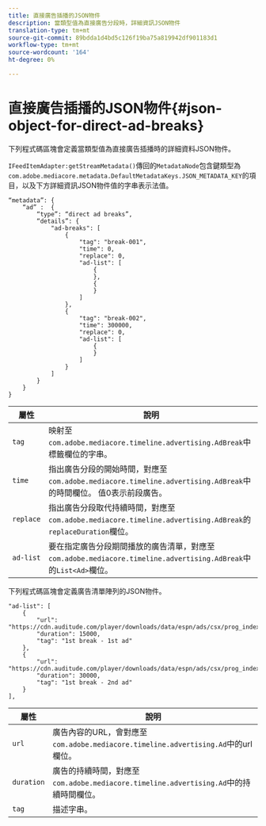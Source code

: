 ```yaml
---
title: 直接廣告插播的JSON物件
description: 當類型值為直接廣告分段時，詳細資訊JSON物件
translation-type: tm+mt
source-git-commit: 89bdda1d4bd5c126f19ba75a819942df901183d1
workflow-type: tm+mt
source-wordcount: '164'
ht-degree: 0%

---
```



# 直接廣告插播的JSON物件{#json-object-for-direct-ad-breaks}

下列程式碼區塊會定義當類型值為直接廣告插播時的詳細資料JSON物件。

`IFeedItemAdapter:getStreamMetadata()`傳回的`MetadataNode`包含鍵類型為`com.adobe.mediacore.metadata.DefaultMetadataKeys.JSON_METADATA_KEY`的項目，以及下方詳細資訊JSON物件值的字串表示法值。

```
“metadata”: { 
    “ad” :  { 
        “type”: “direct ad breaks”, 
        “details”: { 
            "ad-breaks": [ 
                { 
                    "tag": "break-001", 
                    "time": 0, 
                    "replace": 0, 
                    "ad-list": [ 
                        { 
                        }, 
                        { 
                        } 
                    ] 
                }, 
                { 
                    "tag": "break-002", 
                    "time": 300000, 
                    "replace": 0, 
                    "ad-list": [ 
                        { 
                        } 
                    ] 
                } 
            ] 
        } 
    } 
} 
```

| 屬性 | 說明 |
|---|---|
| `tag` | 映射至`com.adobe.mediacore.timeline.advertising.AdBreak`中標籤欄位的字串。 |
| `time` | 指出廣告分段的開始時間，對應至`com.adobe.mediacore.timeline.advertising.AdBreak`中的時間欄位。 值0表示前段廣告。 |
| `replace` | 指出廣告分段取代持續時間，對應至`com.adobe.mediacore.timeline.advertising.AdBreak`的`replaceDuration`欄位。 |
| `ad-list` | 要在指定廣告分段期間播放的廣告清單，對應至`com.adobe.mediacore.timeline.advertising.AdBreak`中的`List<Ad>`欄位。 |

下列程式碼區塊會定義廣告清單陣列的JSON物件。

```
"ad-list": [ 
    { 
        "url": "https://cdn.auditude.com/player/downloads/data/espn/ads/csx/prog_index.m3u8", 
        "duration": 15000, 
        "tag": "1st break - 1st ad" 
    }, 
    { 
        "url": "https://cdn.auditude.com/player/downloads/data/espn/ads/csx/prog_index.m3u8", 
        "duration": 30000, 
        "tag": "1st break - 2nd ad" 
    } 
], 
```

| 屬性 | 說明 |
|---|---|
| `url` | 廣告內容的URL，會對應至`com.adobe.mediacore.timeline.advertising.Ad`中的url欄位。 |
| `duration` | 廣告的持續時間，對應至`com.adobe.mediacore.timeline.advertising.Ad`中的持續時間欄位。 |
| `tag` | 描述字串。 |

